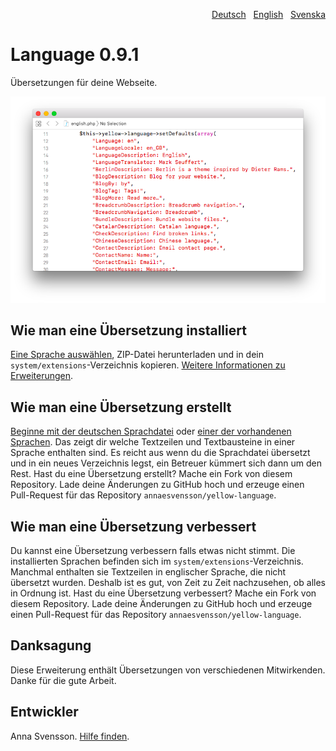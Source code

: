 <p align="right"><a href="README-de.md">Deutsch</a> &nbsp; <a href="README.md">English</a> &nbsp; <a href="README-sv.md">Svenska</a></p>

# Language 0.9.1

Übersetzungen für deine Webseite.

<p align="center"><img src="SCREENSHOT.png" alt="Bildschirmfoto"></p>

## Wie man eine Übersetzung installiert

[Eine Sprache auswählen](https://github.com/annaesvensson/yellow-language/tree/main/translations), ZIP-Datei herunterladen und in dein `system/extensions`-Verzeichnis kopieren. [Weitere Informationen zu Erweiterungen](https://github.com/annaesvensson/yellow-update/tree/main/README-de.md).

## Wie man eine Übersetzung erstellt

[Beginne mit der deutschen Sprachdatei](https://github.com/annaesvensson/yellow-language/blob/main/translations/german/german.php) oder [einer der vorhandenen Sprachen](https://github.com/annaesvensson/yellow-language/tree/main/translations). Das zeigt dir welche Textzeilen und Textbausteine in einer Sprache enthalten sind. Es reicht aus wenn du die Sprachdatei übersetzt und in ein neues Verzeichnis legst, ein Betreuer kümmert sich dann um den Rest. Hast du eine Übersetzung erstellt? Mache ein Fork von diesem Repository. Lade deine Änderungen zu GitHub hoch und erzeuge einen Pull-Request für das Repository `annaesvensson/yellow-language`.

## Wie man eine Übersetzung verbessert

Du kannst eine Übersetzung verbessern falls etwas nicht stimmt. Die installierten Sprachen befinden sich im `system/extensions`-Verzeichnis. Manchmal enthalten sie Textzeilen in englischer Sprache, die nicht übersetzt wurden. Deshalb ist es gut, von Zeit zu Zeit nachzusehen, ob alles in Ordnung ist. Hast du eine Übersetzung verbessert? Mache ein Fork von diesem Repository. Lade deine Änderungen zu GitHub hoch und erzeuge einen Pull-Request für das Repository `annaesvensson/yellow-language`.

## Danksagung

Diese Erweiterung enthält Übersetzungen von verschiedenen Mitwirkenden. Danke für die gute Arbeit.

## Entwickler

Anna Svensson. [Hilfe finden](https://datenstrom.se/de/yellow/help/).

